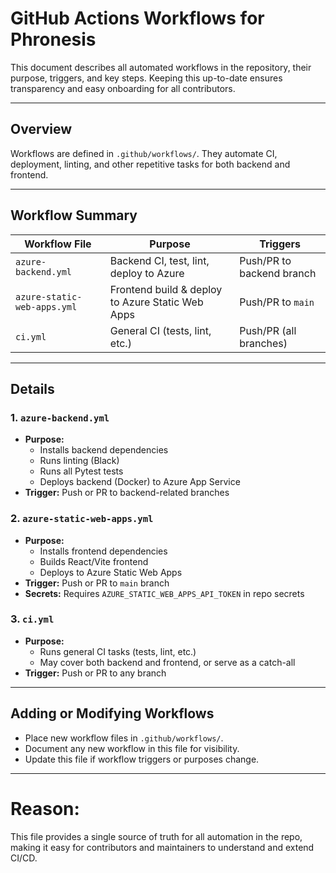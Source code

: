 # GitHub Actions Workflows for Phronesis

This document describes all automated workflows in the repository, their purpose, triggers, and key steps. Keeping this up-to-date ensures transparency and easy onboarding for all contributors.

---

## Overview

Workflows are defined in `.github/workflows/`. They automate CI, deployment, linting, and other repetitive tasks for both backend and frontend.

---

## Workflow Summary

| Workflow File                      | Purpose                                 | Triggers                 |
|------------------------------------|-----------------------------------------|--------------------------|
| `azure-backend.yml`                | Backend CI, test, lint, deploy to Azure | Push/PR to backend branch|
| `azure-static-web-apps.yml`        | Frontend build & deploy to Azure Static Web Apps | Push/PR to `main` |
| `ci.yml`                           | General CI (tests, lint, etc.)          | Push/PR (all branches)   |

---

## Details

### 1. `azure-backend.yml`
- **Purpose:**
  - Installs backend dependencies
  - Runs linting (Black)
  - Runs all Pytest tests
  - Deploys backend (Docker) to Azure App Service
- **Trigger:** Push or PR to backend-related branches

### 2. `azure-static-web-apps.yml`
- **Purpose:**
  - Installs frontend dependencies
  - Builds React/Vite frontend
  - Deploys to Azure Static Web Apps
- **Trigger:** Push or PR to `main` branch
- **Secrets:** Requires `AZURE_STATIC_WEB_APPS_API_TOKEN` in repo secrets

### 3. `ci.yml`
- **Purpose:**
  - Runs general CI tasks (tests, lint, etc.)
  - May cover both backend and frontend, or serve as a catch-all
- **Trigger:** Push or PR to any branch

---

## Adding or Modifying Workflows
- Place new workflow files in `.github/workflows/`.
- Document any new workflow in this file for visibility.
- Update this file if workflow triggers or purposes change.

---

# Reason:
This file provides a single source of truth for all automation in the repo, making it easy for contributors and maintainers to understand and extend CI/CD.
